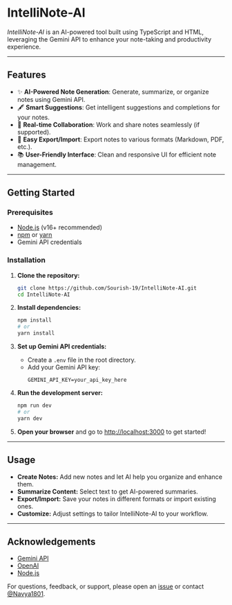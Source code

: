 # IntelliNote-AI

_IntelliNote-AI_ is an AI-powered tool built using TypeScript and HTML, leveraging the Gemini API to enhance your note-taking and productivity experience.

---

## Features

- ✨ **AI-Powered Note Generation**: Generate, summarize, or organize notes using Gemini API.
- 🖋️ **Smart Suggestions**: Get intelligent suggestions and completions for your notes.
- 🔄 **Real-time Collaboration**: Work and share notes seamlessly (if supported).
- 💾 **Easy Export/Import**: Export notes to various formats (Markdown, PDF, etc.).
- 📚 **User-Friendly Interface**: Clean and responsive UI for efficient note management.

---

## Getting Started

### Prerequisites

- [Node.js](https://nodejs.org/) (v16+ recommended)
- [npm](https://www.npmjs.com/) or [yarn](https://yarnpkg.com/)
- Gemini API credentials

### Installation

1. **Clone the repository:**
   ```bash
   git clone https://github.com/Sourish-19/IntelliNote-AI.git
   cd IntelliNote-AI
   ```

2. **Install dependencies:**
   ```bash
   npm install
   # or
   yarn install
   ```

3. **Set up Gemini API credentials:**
   - Create a `.env` file in the root directory.
   - Add your Gemini API key:
     ```
     GEMINI_API_KEY=your_api_key_here
     ```

4. **Run the development server:**
   ```bash
   npm run dev
   # or
   yarn dev
   ```

5. **Open your browser** and go to [http://localhost:3000](http://localhost:3000) to get started!

---

## Usage

- **Create Notes:** Add new notes and let AI help you organize and enhance them.
- **Summarize Content:** Select text to get AI-powered summaries.
- **Export/Import:** Save your notes in different formats or import existing ones.
- **Customize:** Adjust settings to tailor IntelliNote-AI to your workflow.

---

## Acknowledgements

- [Gemini API](https://ai.google.dev/)
- [OpenAI](https://openai.com/)
- [Node.js](https://nodejs.org/)

For questions, feedback, or support, please open an [issue](https://github.com/Sourish-19/IntelliNote-AI/issues) or contact [@Navya1801]([https://github.com/Sourish-19](https://github.com/Navya1801)).
